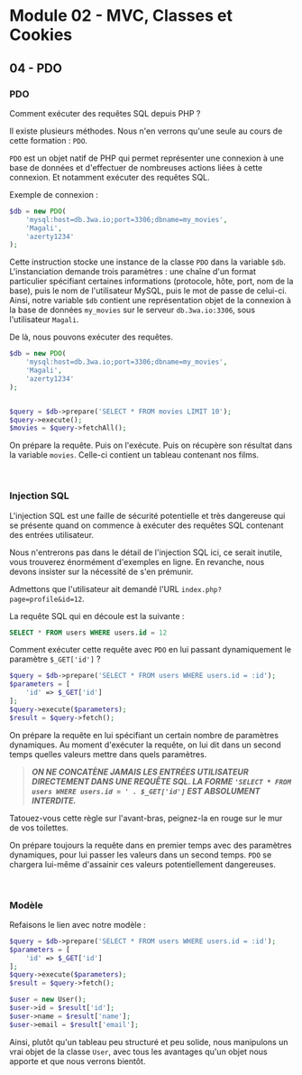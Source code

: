 # Module 02 - MVC, Classes et Cookies

## 04 - PDO

### PDO

Comment exécuter des requêtes SQL depuis PHP ?

Il existe plusieurs méthodes. Nous n'en verrons qu'une seule au cours de cette formation : `PDO`.

`PDO` est un objet natif de PHP qui permet représenter une connexion à une base de données et d'effectuer de nombreuses actions liées à cette connexion. Et notamment exécuter des requêtes SQL.

Exemple de connexion :

````php
$db = new PDO(
    'mysql:host=db.3wa.io;port=3306;dbname=my_movies',
    'Magali',
    'azerty1234'
);
````

Cette instruction stocke une instance de la classe `PDO` dans la variable `$db`. L'instanciation demande trois paramètres : une chaîne d'un format particulier spécifiant certaines informations (protocole, hôte, port, nom de la base), puis le nom de l'utilisateur MySQL, puis le mot de passe de celui-ci. Ainsi, notre variable `$db` contient une représentation objet de la connexion à la base de données `my_movies` sur le serveur `db.3wa.io:3306`, sous l'utilisateur `Magali`.

De là, nous pouvons exécuter des requêtes.

````php
$db = new PDO(
    'mysql:host=db.3wa.io;port=3306;dbname=my_movies',
    'Magali',
    'azerty1234'
);


$query = $db->prepare('SELECT * FROM movies LIMIT 10');
$query->execute();
$movies = $query->fetchAll();
````

On prépare la requête. Puis on l'exécute. Puis on récupère son résultat dans la variable `movies`. Celle-ci contient un tableau contenant nos films.

&nbsp;

### Injection SQL

L'injection SQL est une faille de sécurité potentielle et très dangereuse qui se présente quand on commence à exécuter des requêtes SQL contenant des entrées utilisateur.

Nous n'entrerons pas dans le détail de l'injection SQL ici, ce serait inutile, vous trouverez énormément d'exemples en ligne. En revanche, nous devons insister sur la nécessité de s'en prémunir.

Admettons que l'utilisateur ait demandé l'URL `index.php?page=profile&id=12`.

La requête SQL qui en découle est la suivante :

````sql
SELECT * FROM users WHERE users.id = 12
````

Comment exécuter cette requête avec `PDO` en lui passant dynamiquement le paramètre `$_GET['id']` ?

````php
$query = $db->prepare('SELECT * FROM users WHERE users.id = :id');
$parameters = [
    'id' => $_GET['id']
];
$query->execute($parameters);
$result = $query->fetch();
````

On prépare la requête en lui spécifiant un certain nombre de paramètres dynamiques. Au moment d'exécuter la requête, on lui dit dans un second temps quelles valeurs mettre dans quels paramètres.

> ***ON NE CONCATÈNE JAMAIS LES ENTRÉES UTILISATEUR DIRECTEMENT DANS UNE REQUÊTE SQL. LA FORME `'SELECT * FROM users WHERE users.id = ' . $_GET['id']` EST ABSOLUMENT INTERDITE.***

Tatouez-vous cette règle sur l'avant-bras, peignez-la en rouge sur le mur de vos toilettes.

On prépare toujours la requête dans en premier temps avec des paramètres dynamiques, pour lui passer les valeurs dans un second temps. `PDO` se chargera lui-même d'assainir ces valeurs potentiellement dangereuses.

&nbsp;

### Modèle

Refaisons le lien avec notre modèle :

````php
$query = $db->prepare('SELECT * FROM users WHERE users.id = :id');
$parameters = [
    'id' => $_GET['id']
];
$query->execute($parameters);
$result = $query->fetch();

$user = new User();
$user->id = $result['id'];
$user->name = $result['name'];
$user->email = $result['email'];
````

Ainsi, plutôt qu'un tableau peu structuré et peu solide, nous manipulons un vrai objet de la classe `User`, avec tous les avantages qu'un objet nous apporte et que nous verrons bientôt.
